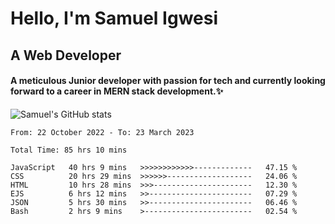 # Hello, I'm Samuel Igwesi
## A Web Developer

#### A meticulous Junior developer with passion for tech and currently looking forward to a career in MERN stack development.:sparkles:


![Samuel's GitHub stats](https://github-readme-stats.vercel.app/api?username=SamuelIgwesi&show_icons=true&theme=radical)

<!--START_SECTION:waka-->

```text
From: 22 October 2022 - To: 23 March 2023

Total Time: 85 hrs 10 mins

JavaScript   40 hrs 9 mins   >>>>>>>>>>>>-------------   47.15 %
CSS          20 hrs 29 mins  >>>>>>-------------------   24.06 %
HTML         10 hrs 28 mins  >>>----------------------   12.30 %
EJS          6 hrs 12 mins   >>-----------------------   07.29 %
JSON         5 hrs 30 mins   >>-----------------------   06.46 %
Bash         2 hrs 9 mins    >------------------------   02.54 %
```

<!--END_SECTION:waka-->
